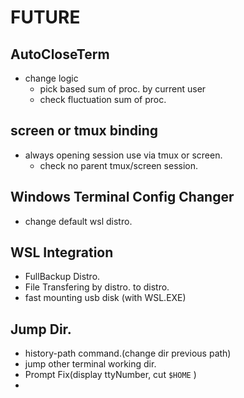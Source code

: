 # FUTURE

## AutoCloseTerm

- change logic
  - pick based sum of proc. by current user
  - check fluctuation sum of proc.

## screen or tmux binding

- always opening session use via tmux or screen.
  - check no parent tmux/screen session.

## Windows Terminal Config Changer

- change default wsl distro.

## WSL Integration

- FullBackup Distro.
- File Transfering by distro. to distro.
- fast mounting usb disk (with WSL.EXE)

## Jump Dir.

- history-path command.(change dir previous path)
- jump other terminal working dir.
- Prompt Fix(display ttyNumber, cut `$HOME` )
- 
